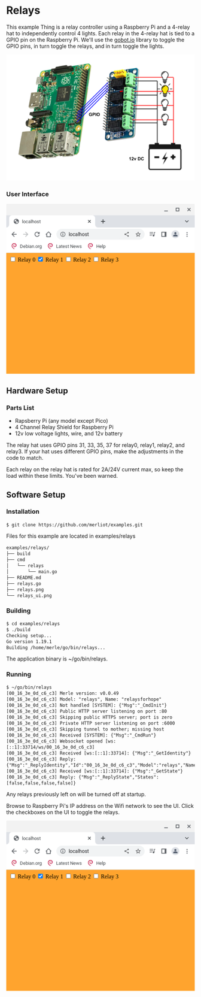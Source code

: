 # Relays

This example Thing is a relay controller using a Raspberry Pi and a 4-relay hat to
independently control 4 lights.  Each relay in the 4-relay hat is tied to a GPIO
pin on the Raspberry Pi.  We'll use the [gobot.io](https://gobot.io) library to toggle
the GPIO pins, in turn toggle the relays, and in turn toggle the lights.

![Relays](relays.png)

### User Interface

![UI](relays_ui.png)

## Hardware Setup
### Parts List
* Rapsberry Pi (any model except Pico)
* 4 Channel Relay Shield for Raspberry Pi
* 12v low voltage lights, wire, and 12v battery

The relay hat uses GPIO pins 31, 33, 35, 37 for relay0, relay1, relay2, and relay3.  If your hat uses different GPIO pins, make the adjustments in the code to match.

Each relay on the relay hat is rated for 2A/24V current max, so keep the load within these limits.  You've been warned.

## Software Setup
### Installation
```
$ git clone https://github.com/merliot/examples.git
```
Files for this example are located in examples/relays
```
examples/relays/
├── build
├── cmd
│   └── relays
│       └── main.go
├── README.md
├── relays.go
├── relays.png
└── relays_ui.png
```

### Building
```
$ cd examples/relays
$ ./build
Checking setup...
Go version 1.19.1
Building /home/merle/go/bin/relays...
```
The application binary is ~/go/bin/relays.

### Running
```
$ ~/go/bin/relays 
[00_16_3e_0d_c6_c3] Merle version: v0.0.49
[00_16_3e_0d_c6_c3] Model: "relays", Name: "relaysforhope"
[00_16_3e_0d_c6_c3] Not handled [SYSTEM]: {"Msg":"_CmdInit"}
[00_16_3e_0d_c6_c3] Public HTTP server listening on port :80
[00_16_3e_0d_c6_c3] Skipping public HTTPS server; port is zero
[00_16_3e_0d_c6_c3] Private HTTP server listening on port :6000
[00_16_3e_0d_c6_c3] Skipping tunnel to mother; missing host
[00_16_3e_0d_c6_c3] Received [SYSTEM]: {"Msg":"_CmdRun"}
[00_16_3e_0d_c6_c3] Websocket opened [ws:[::1]:33714/ws/00_16_3e_0d_c6_c3]
[00_16_3e_0d_c6_c3] Received [ws:[::1]:33714]: {"Msg":"_GetIdentity"}
[00_16_3e_0d_c6_c3] Reply: {"Msg":"_ReplyIdentity","Id":"00_16_3e_0d_c6_c3","Model":"relays","Name":"relays
[00_16_3e_0d_c6_c3] Received [ws:[::1]:33714]: {"Msg":"_GetState"}
[00_16_3e_0d_c6_c3] Reply: {"Msg":"_ReplyState","States":[false,false,false,false]}
```
Any relays previously left on will be turned off at startup.

Browse to Raspberry Pi's IP address on the Wifi network to see the UI.  Click the checkboxes on the UI to toggle the relays.

![UI](relays_ui.png)
